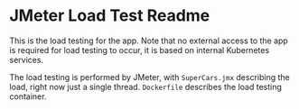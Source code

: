 # JMeter Load Test Readme

This is the load testing for the app. Note that no external access to the app is required for load testing to occur, it is based on internal Kubernetes services.

The load testing is performed by JMeter, with `SuperCars.jmx` describing the load, right now just a single thread. `Dockerfile` describes the load testing container.